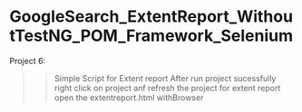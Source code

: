 # GoogleSearch_ExtentReport_WithoutTestNG_POM_Framework_Selenium
Project 6:
>>Simple Script for Extent report
After run project sucessfully right click on project anf refresh the project 
for extent report open the extentreport.html withBrowser
